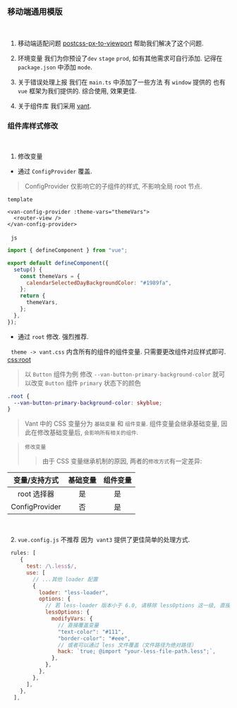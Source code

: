 &nbsp;
## `移动端通用模版`

&nbsp;

1. 移动端适配问题 [postcss-px-to-viewport](https://github.com/ai/postcss) 帮助我们解决了这个问题.

2. 环境变量 我们为你预设了`dev` `stage` `prod`, 如有其他需求可自行添加. 记得在 `package.json` 中添加 `mode`.

3. 关于错误处理上报 我们在 `main.ts` 中添加了一些方法 有 `window` 提供的 也有 `vue` 框架为我们提供的. 综合使用, 效果更佳.

4. 关于组件库 我们采用 [vant](https://github.com/ai/postcss). 


### 组件库样式修改

&nbsp;

1. 修改变量 
  - 通过 `ConfigProvider` 覆盖. 
  > ConfigProvider 仅影响它的子组件的样式, 不影响全局 root 节点.

  `template`
  ```vue
  <van-config-provider :theme-vars="themeVars">
    <router-view />
  </van-config-provider>
  ```
  &nbsp;
  `js`
  ```js
  import { defineComponent } from "vue";

  export default defineComponent({
    setup() {
      const themeVars = {
        calendarSelectedDayBackgroundColor: "#1989fa",
      };
      return {
        themeVars,
      };
    },
  });
  ```
  - 通过 `root` 修改. 强烈推荐.

  &nbsp;
  `theme -> vant.css` 内含所有的组件的组件变量. 只需要更改组件对应样式即可. [css:root](https://developer.mozilla.org/zh-CN/docs/Web/CSS/Using_CSS_custom_properties)

  > 以 `Button` 组件为例 修改 `--van-button-primary-background-color` 就可以改变 `Button` 组件 `primary` 状态下的颜色
  ```css
  .root {
    --van-button-primary-background-color: skyblue;
  }
  ```

  > Vant 中的 CSS 变量分为 `基础变量` 和 `组件变量`. 组件变量会继承基础变量, 因此在修改基础变量后, `会影响所有相关的组件`.

  > `修改变量`
  >> 由于 CSS 变量继承机制的原因, 两者的`修改方式`有一定差异: 

  | 变量/支持方式 | 基础变量 | 组件变量 |
  | :-----: | :----: | :----: |
  | root 选择器 | 是 | 是 |
  | ConfigProvider | 否 | 是 |

&nbsp;

2. `vue.config.js` 不推荐 因为` vant3` 提供了更佳简单的处理方式.
```js
 rules: [
    {
      test: /\.less$/,
      use: [
        // ...其他 loader 配置
        {
          loader: "less-loader",
          options: {
            // 若 less-loader 版本小于 6.0, 请移除 lessOptions 这一级, 直接配置选项.
            lessOptions: {
              modifyVars: {
                // 直接覆盖变量
                "text-color": "#111",
                "border-color": "#eee",
                // 或者可以通过 less 文件覆盖（文件路径为绝对路径）
                hack: `true; @import "your-less-file-path.less";`,
              },
            },
          },
        },
      ],
    },
  ],
```
   